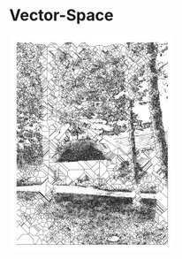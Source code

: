 # Vector-Space

![](https://github.com/nanotheatre/nanotheatre.github.io/blob/master/Vector-Space/300x/00-00-0000-3-300x.png?raw=true)
